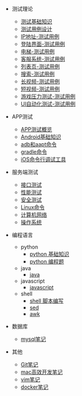 * 测试理论
    * [测试基础知识](testing_theory/basics.md)
    * [测试用例设计](testing_theory/testcases.md)
    * [IP地址-测试用例](testing_theory/testcases/ip_case.md)
    * [登陆界面-测试用例](testing_theory/testcases/login_case.md)
    * [电梯-测试用例](testing_theory/testcases/elevator_case.md)
    * [客服系统-测试用例](testing_theory/testcases/im_case.md)
    * [列表页-测试用例](testing_theory/testcases/list_case.md)
    * [搜索-测试用例](testing_theory/testcases/search_case.md)
    * [长视频-测试用例](testing_theory/testcases/long_video_case.md)
    * [短视频-测试用例](testing_theory/testcases/short_video_case.md)
    * [游戏压力测试-测试用例](testing_theory/testcases/short_video_case.md)
    * [UI自动化测试-测试用例](testing_theory/testcases/UIAuto_case.md)

* APP测试

    * [APP测试概览](app_testing/basics.md)
    * [Android基础知识](app_testing/android.md)
    * [adb和aapt命令](app_testing/adb.md)
    * [gradle命令](app_testing/gradle.md)
    * [iOS命令行调试工具](app_testing/libimobiledevice.md)

* 服务端测试

    * [接口测试](server_testing/interface_testing.md)
    * [性能测试](server_testing/progeaming_testing.md)
    * [安全测试](server_testing/safety_testing.md)
    * [Linux命令](server_testing/linux_testing.md)
    * [计算机网络](server_testing/progeaming_testing.md)
    * [操作系统](server_testing/os.md)

* 编程语言

    * python
        * [python 基础知识](programing_language/python/python.md)
        * [python 编程题](programing_language/python/python_interview.md)
    * java
        * [java](programing_language/java/java.md)
    * javascript
        * [javascript](programing_language/javascript/javascript.md)
    * shell
        * [shell 脚本编写](programing_language/shell/shell.md)
        * [sed](programing_language/shell/sed.md)
        * [awk](programing_language/shell/awk.md)

* 数据库

    * [mysql笔记](database/mysql.md)

* 其他

    * [Git笔记](other/use_git.md)
    * [mac高效开发笔记](other/use_mac.md)
    * [vim笔记](other/use_vim.md)
    * [docker笔记](other/use_docker.md)